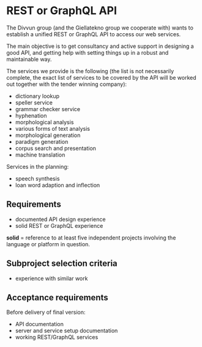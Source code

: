 # REST or GraphQL API

The Divvun group (and the Giellatekno group we cooperate with) wants to establish a unified REST or GraphQL API to access our web services.

The main objective is to get consultancy and active support in designing a good
API, and getting help with setting things up in a robust and maintainable way.

The services we provide is the following (the list is not necessarily complete, the exact list of services to be covered by the API will be worked out together with the tender winning company):

* dictionary lookup
* speller service
* grammar checker service
* hyphenation
* morphological analysis
* various forms of text analysis
* morphological generation
* paradigm generation
* corpus search and presentation
* machine translation

Services in the planning:

* speech synthesis
* loan word adaption and inflection

## Requirements

* documented API design experience
* solid REST or GraphQL experience

**solid** = reference to at least five independent projects involving the language or platform in question.

## Subproject selection criteria

* experience with similar work

## Acceptance requirements

Before delivery of final version:

* API documentation
* server and service setup documentation
* working REST/GraphQL services
